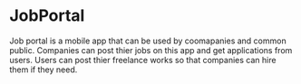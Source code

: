 # JobPortal
Job portal is a mobile app that can be used by coomapanies and common public. Companies can post thier jobs on this app and get applications from users. Users can post thier freelance works so that companies can hire them if they need.
